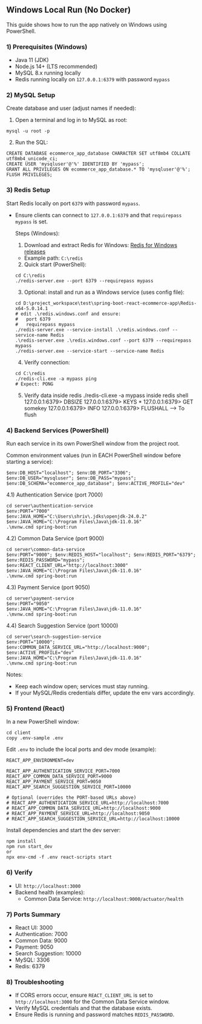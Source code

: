## Windows Local Run (No Docker)

This guide shows how to run the app natively on Windows using PowerShell.

### 1) Prerequisites (Windows)
- Java 11 (JDK)
- Node.js 14+ (LTS recommended)
- MySQL 8.x running locally
- Redis running locally on `127.0.0.1:6379` with password `mypass`

### 2) MySQL Setup
Create database and user (adjust names if needed):
1. Open a terminal and log in to MySQL as root:
```
mysql -u root -p
```
2. Run the SQL:
```
CREATE DATABASE ecommerce_app_database CHARACTER SET utf8mb4 COLLATE utf8mb4_unicode_ci;
CREATE USER 'mysqluser'@'%' IDENTIFIED BY 'mypass';
GRANT ALL PRIVILEGES ON ecommerce_app_database.* TO 'mysqluser'@'%';
FLUSH PRIVILEGES;
```

### 3) Redis Setup
Start Redis locally on port `6379` with password `mypass`.
- Ensure clients can connect to `127.0.0.1:6379` and that `requirepass mypass` is set.

    Steps (Windows):
    1) Download and extract Redis for Windows: [Redis for Windows releases](https://github.com/tporadowski/redis/releases)
    - Example path: `C:\redis`

    2) Quick start (PowerShell):
    ```
    cd C:\redis
    ./redis-server.exe --port 6379 --requirepass mypass
    ```

    3) Optional: install and run as a Windows service (uses config file):
    ```
    cd D:\project_workspace\test\spring-boot-react-ecommerce-app\Redis-x64-5.0.14.1
    # edit .\redis.windows.conf and ensure:
    #   port 6379
    #   requirepass mypass
    ./redis-server.exe --service-install .\redis.windows.conf --service-name Redis
    .\redis-server.exe .\redis.windows.conf --port 6379 --requirepass mypass
    ./redis-server.exe --service-start --service-name Redis
    ```

    4) Verify connection:
    ```
    cd C:\redis
    ./redis-cli.exe -a mypass ping
    # Expect: PONG
    ```

    5) Verify data inside redis
      ./redis-cli.exe -a mypass
      inside redis shell
        127.0.0.1:6379> DBSIZE
        127.0.0.1:6379> KEYS *
        127.0.0.1:6379> GET somekey
        127.0.0.1:6379> INFO
        127.0.0.1:6379> FLUSHALL --> To flush

### 4) Backend Services (PowerShell)
Run each service in its own PowerShell window from the project root.

Common environment values (run in EACH PowerShell window before starting a service):
```
$env:DB_HOST="localhost"; $env:DB_PORT="3306"; $env:DB_USER="mysqluser"; $env:DB_PASS="mypass"; $env:DB_SCHEMA="ecommerce_app_database"; $env:ACTIVE_PROFILE="dev"
```

4.1) Authentication Service (port 7000)
```
cd server\authentication-service
$env:PORT="7000"
$env:JAVA_HOME="C:\Users\shriv\.jdks\openjdk-24.0.2"
$env:JAVA_HOME="C:\Program Files\Java\jdk-11.0.16"
.\mvnw.cmd spring-boot:run
```

4.2) Common Data Service (port 9000)
```
cd server\common-data-service
$env:PORT="9000"; $env:REDIS_HOST="localhost"; $env:REDIS_PORT="6379"; $env:REDIS_PASSWORD="mypass"; $env:REACT_CLIENT_URL="http://localhost:3000"
$env:JAVA_HOME="C:\Program Files\Java\jdk-11.0.16"
.\mvnw.cmd spring-boot:run
```

4.3) Payment Service (port 9050)
```
cd server\payment-service
$env:PORT="9050"
$env:JAVA_HOME="C:\Program Files\Java\jdk-11.0.16"
.\mvnw.cmd spring-boot:run
```

4.4) Search Suggestion Service (port 10000)
```
cd server\search-suggestion-service
$env:PORT="10000"; $env:COMMON_DATA_SERVICE_URL="http://localhost:9000"; $env:ACTIVE_PROFILE="dev"
$env:JAVA_HOME="C:\Program Files\Java\jdk-11.0.16"
.\mvnw.cmd spring-boot:run
```

Notes:
- Keep each window open; services must stay running.
- If your MySQL/Redis credentials differ, update the env vars accordingly.

### 5) Frontend (React)
In a new PowerShell window:
```
cd client
copy .env-sample .env
```
Edit `.env` to include the local ports and dev mode (example):
```
REACT_APP_ENVIRONMENT=dev

REACT_APP_AUTHENTICATION_SERVICE_PORT=7000
REACT_APP_COMMON_DATA_SERVICE_PORT=9000
REACT_APP_PAYMENT_SERVICE_PORT=9050
REACT_APP_SEARCH_SUGGESTION_SERVICE_PORT=10000

# Optional (overrides the PORT-based URLs above)
# REACT_APP_AUTHENTICATION_SERVICE_URL=http://localhost:7000
# REACT_APP_COMMON_DATA_SERVICE_URL=http://localhost:9000
# REACT_APP_PAYMENT_SERVICE_URL=http://localhost:9050
# REACT_APP_SEARCH_SUGGESTION_SERVICE_URL=http://localhost:10000
```
Install dependencies and start the dev server:
```
npm install
npm run start_dev
or 
npx env-cmd -f .env react-scripts start
```

### 6) Verify
- UI: `http://localhost:3000`
- Backend health (examples):
  - Common Data Service: `http://localhost:9000/actuator/health`

### 7) Ports Summary
- React UI: 3000
- Authentication: 7000
- Common Data: 9000
- Payment: 9050
- Search Suggestion: 10000
- MySQL: 3306
- Redis: 6379

### 8) Troubleshooting
- If CORS errors occur, ensure `REACT_CLIENT_URL` is set to `http://localhost:3000` for the Common Data Service window.
- Verify MySQL credentials and that the database exists.
- Ensure Redis is running and password matches `REDIS_PASSWORD`.

